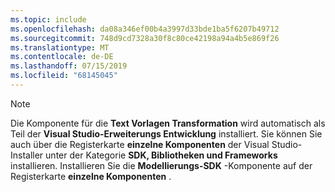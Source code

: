 ```yaml
---
ms.topic: include
ms.openlocfilehash: da08a346ef00b4a3997d33bde1ba5f6207b49712
ms.sourcegitcommit: 748d9cd7328a30f8c80ce42198a94a4b5e869f26
ms.translationtype: MT
ms.contentlocale: de-DE
ms.lasthandoff: 07/15/2019
ms.locfileid: "68145045"
---
```

> [!NOTE]
> Die Komponente für die **Text Vorlagen Transformation** wird automatisch als Teil der **Visual Studio-Erweiterungs Entwicklung** installiert. Sie können Sie auch über die Registerkarte **einzelne Komponenten** der Visual Studio-Installer unter der Kategorie **SDK, Bibliotheken und Frameworks** installieren. Installieren Sie die **Modellierungs-SDK** -Komponente auf der Registerkarte **einzelne Komponenten** .
